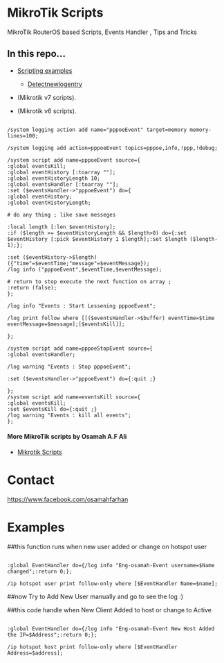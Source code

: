 # MikroTik Scripts

MikroTik RouterOS based Scripts, Events Handler , Tips and Tricks

## In this repo...

- [Scripting examples](https://help.mikrotik.com/docs/display/ROS/Scripting+examples?src=contextnavpagetreemode)
  - [Detectnewlogentry](https://help.mikrotik.com/docs/display/ROS/Scripting+examples#Scriptingexamples-Detectnewlogentry)

-  (Mikrotik v7 scripts).
-  (Mikrotik v6 scripts).
```RouterOS Script

/system logging action add name="pppoeEvent" target=memory memory-lines=100;

/system logging add action=pppoeEvent topics=pppoe,info,!ppp,!debug;

/system script add name=pppoeEvent source={
:global eventsKill;
:global eventHistory [:toarray ""];
:global eventHistoryLength 10;
:global eventsHandler [:toarray ""];
:set ($eventsHandler->"pppoeEvent") do={
:global eventHistory;
:global eventHistoryLength;

# do any thing ; like save messeges 

:local length [:len $eventHistory];
:if ($length >= $eventHistoryLength && $length>0) do={:set $eventHistory [:pick $eventHistory 1 $length];:set $length ($length-1);};

:set ($eventHistory->$length) ({"time"=$eventTime;"message"=$eventMessage});
/log info ("pppoeEvent",$eventTime,$eventMessage);

# return to stop execute the next function on array ; 
:return (false);
};

/log info "Events : Start Lessening pppoeEvent";

/log print follow where [[($eventsHandler->$buffer) eventTime=$time eventMessage=$message];[$eventsKill]];

};

/system script add name=pppoeStopEvent source={
:global eventsHandler;

/log warning "Events : Stop pppoeEvent";

:set ($eventsHandler->"pppoeEvent") do={:quit ;}

};
/system script add name=eventsKill source={
:global eventsKill;
:set $eventsKill do={:quit ;}
/log warning "Events : kill all events";
};

```

#### More MikroTik scripts by Osamah A.F Ali

- [Mikrotik Scripts](https://github.com/osamahfarhan/mikrotik)

# Contact

https://www.facebook.com/osamahfarhan

# Examples

##this function runs when new user added or change on hotspot user

```RouterOS Script

:global EventHandler do={/log info "Eng-osamah-Event username=$Name changed";:return 0;};

/ip hotspot user print follow-only where [$EventHandler Name=$name];

```
##now Try to Add New User manually and go to see the log :)

##this code handle when New Client Added to host or change to Active

```RouterOS Script

:global EventHandler do={/log info "Eng-osamah-Event New Host Added the IP=$Address";:return 0;};

/ip hotspot host print follow-only where [$EventHandler Address=$address];

```
